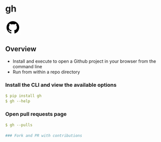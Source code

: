 # gh
![](https://github.com/Automattic/social-logos/blob/master/svg-min/github.svg)

## Overview
* Install and execute to open a Github project in your browser from the command line
* Run from within a repo directory

### Install the CLI and view the available options
```yaml
$ pip install gh
$ gh --help
```

### Open pull requests page
```yaml
$ gh --pulls

### Fork and PR with contributions
